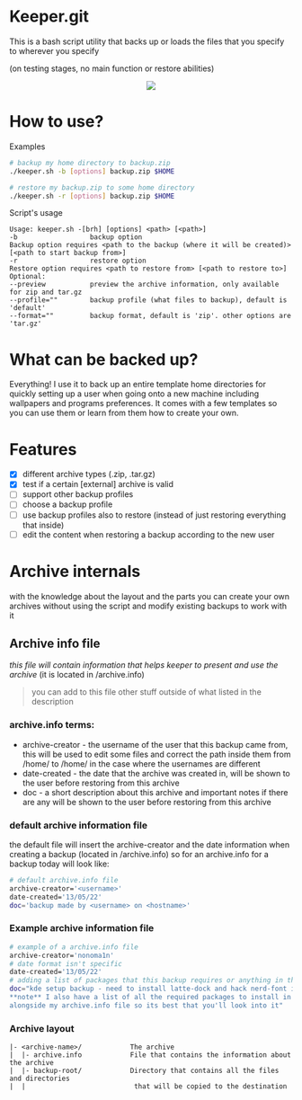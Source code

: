 # Keeper.git
This is a bash script utility that backs up or loads
the files that you specify to wherever you specify

(on testing stages, no main function or restore abilities)

<p align="center">
  <img src="https://img.shields.io/github/repo-size/nonomain/keeper?style=for-the-badge">
</p>

# How to use?
Examples
```sh
# backup my home directory to backup.zip
./keeper.sh -b [options] backup.zip $HOME

# restore my backup.zip to some home directory
./keeper.sh -r [options] backup.zip $HOME
```

Script's usage
```
Usage: keeper.sh -[brh] [options] <path> [<path>]
-b                  backup option
Backup option requires <path to the backup (where it will be created)> [<path to start backup from>]
-r                  restore option
Restore option requires <path to restore from> [<path to restore to>]
Optional:
--preview           preview the archive information, only available for zip and tar.gz
--profile=""        backup profile (what files to backup), default is 'default'
--format=""         backup format, default is 'zip'. other options are 'tar.gz'
```

# What can be backed up?
Everything! I use it to back up an entire template home
directories for quickly setting up a user when going onto a new machine
including wallpapers and programs preferences.
It comes with a few templates so you can use them or learn
from them how to create your own.

# Features
- [x] different archive types (.zip, .tar.gz)
- [x] test if a certain [external] archive is valid
- [ ] support other backup profiles
- [ ] choose a backup profile
- [ ] use backup profiles also to restore (instead of just restoring everything that inside)
- [ ] edit the content when restoring a backup according to the new user

# Archive internals
with the knowledge about the layout and the parts you can create your own archives without
using the script and modify existing backups to work with it
## Archive info file
*this file will contain information that helps keeper to present and use the archive*
(it is located in <archive-dir>/archive.info)
> you can add to this file other stuff outside of what listed in the description
### archive.info terms:
* archive-creator - the username of the user that this backup came from, this will be used to
                   edit some files and correct the path inside them from /home/<olduser>
                   to /home/<newuser> in the case where the usernames are different
* date-created    - the date that the archive was created in, will be shown to the user before
                   restoring from this archive
* doc             - a short description about this archive and important notes if there are any
                   will be shown to the user before restoring from this archive
### default archive information file
the default file will insert the archive-creator and the date information
when creating a backup (located in <archive-dir>/archive.info)
so for an archive.info for a backup today will look like:
```sh
# default archive.info file
archive-creator='<username>'
date-created='13/05/22'
doc='backup made by <username> on <hostname>'
```
### Example archive information file
```sh
# example of a archive.info file
archive-creator='nonoma1n'
# date format isn't specific
date-created='13/05/22'
# adding a list of packages that this backup requires or anything in that style is optional
doc="kde setup backup - need to install latte-dock and hack nerd-font in order to use it
**note** I also have a list of all the required packages to install in 'required.txt'
alongside my archive.info file so its best that you'll look into it"
```
### Archive layout
```
|- <archive-name>/            The archive
|  |- archive.info            File that contains the information about the archive
|  |- backup-root/            Directory that contains all the files and directories
|  |                           that will be copied to the destination
```
